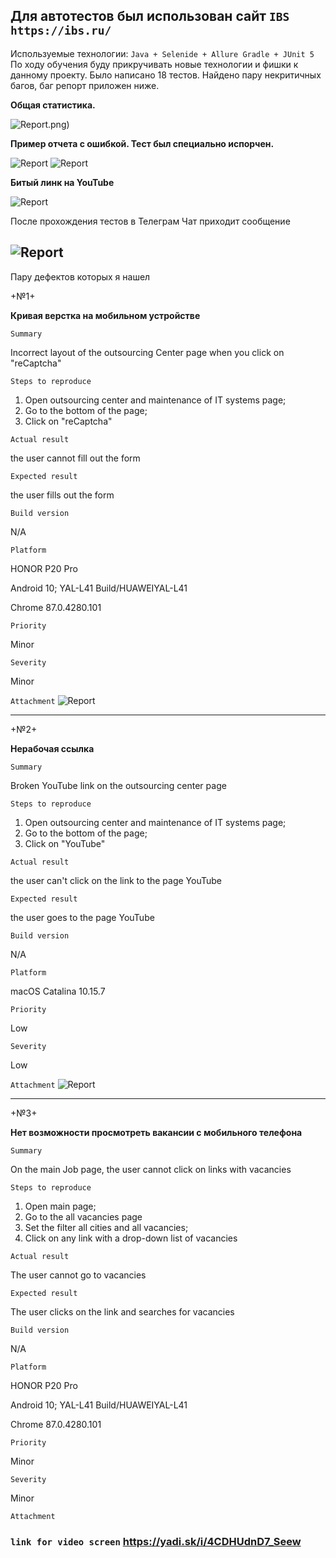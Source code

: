 ## Для автотестов был использован сайт `IBS`  `https://ibs.ru/`

Используемые технологии:
`Java + Selenide + Allure
Gradle + JUnit 5`
По ходу обучения  буду прикручивать новые технологии и фишки к данному проекту.
Было написано 18 тестов.
Найдено пару некритичных багов, баг репорт приложен ниже.

**Общая статистика.**

![Report](src/main/resources/IBS_02.png).png)

**Пример отчета с ошибкой. Тест был специально испорчен.**

![Report](src/main/resources/1_1.png)
![Report](src/main/resources/1_2.png)

**Битый линк на YouTube**

![Report](src/main/resources/2.png)

После прохождения тестов в Телеграм Чат приходит сообщение

![Report](src/main/resources/IBS_04.png)
------------------------------------------------------------------


Пару дефектов которых я нашел 

+№1+

**Кривая верстка на мобильном устройстве**

`Summary`

Incorrect layout of the outsourcing Center page when you click on "reCaptcha"

`Steps to reproduce`
1. Open outsourcing center and maintenance of IT systems page;
2. Go to the bottom of the page;
3. Click on "reCaptcha"

`Actual result`

the user cannot fill out the form

`Expected result`

the user fills out the form

`Build version`

N/A

`Platform`

HONOR P20 Pro

Android 10; YAL-L41 Build/HUAWEIYAL-L41

Chrome 87.0.4280.101

`Priority`

Minor

`Severity`

Minor

`Attachment`
![Report](src/main/resources/3.jpg)



------------------------------------------------------------------


+№2+

**Нерабочая ссылка**

`Summary`

Broken YouTube link on the outsourcing center page

`Steps to reproduce`
1. Open outsourcing center and maintenance of IT systems page;
2. Go to the bottom of the page;
3. Click on "YouTube"

`Actual result`

the user can't click on the link to the page YouTube

`Expected result`

the user goes to the page YouTube

`Build version`

N/A

`Platform`

macOS Catalina 10.15.7

`Priority`

Low

`Severity`

Low

`Attachment`
![Report](src/main/resources/4.png)


------------------------------------------------------------------


+№3+

**Нет возможности просмотреть вакансии с мобильного телефона**

`Summary`

On the main Job page, the user cannot click on links with vacancies

`Steps to reproduce`

1. Open main page;
1. Go to the all vacancies page
2. Set the filter all cities and all vacancies;
3. Click on any link with a drop-down list of vacancies

`Actual result`

The user cannot go to vacancies

`Expected result`

The user clicks on the link and searches for vacancies

`Build version`

N/A

`Platform`

HONOR P20 Pro 

Android 10; YAL-L41 Build/HUAWEIYAL-L41

Chrome 87.0.4280.101

`Priority`

Minor

`Severity`

Minor

`Attachment`

### `link for video screen` **https://yadi.sk/i/4CDHUdnD7_Seew**







        